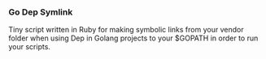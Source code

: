 ### Go Dep Symlink

Tiny script written in Ruby for making symbolic links from your vendor folder when using Dep in Golang projects to your $GOPATH in order to run your scripts.
